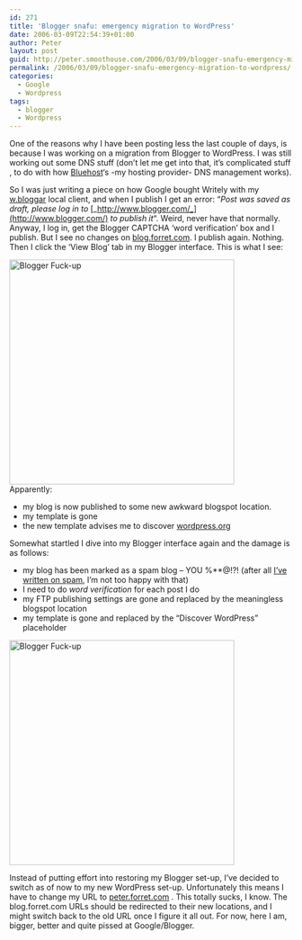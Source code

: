 ```yaml
---
id: 271
title: 'Blogger snafu: emergency migration to WordPress'
date: 2006-03-09T22:54:39+01:00
author: Peter
layout: post
guid: http://peter.smoothouse.com/2006/03/09/blogger-snafu-emergency-migration-to-wordpress/
permalink: /2006/03/09/blogger-snafu-emergency-migration-to-wordpress/
categories:
  - Google
  - Wordpress
tags:
  - blogger
  - Wordpress
---
```

One of the reasons why I have been posting less the last couple of days, is because I was working on a migration from Blogger to WordPress. I was still working out some DNS stuff (don&#8217;t let me get into that, it&#8217;s complicated stuff , to do with how [Bluehost](http://www.bluehost.com)&#8216;s -my hosting provider- DNS management works).

So I was just writing a piece on how Google bought Writely with my [w.bloggar](http://wbloggar.com/) local client, and when I publish I get an error: &#8220;_Post was saved as draft, please log in to_ [_http://www.blogger.com/_](http://www.blogger.com/) _to publish it_&#8220;. Weird, never have that normally. Anyway, I log in, get the Blogger CAPTCHA &#8216;word verification&#8217; box and I publish. But I see no changes on [blog.forret.com](http://blog.forret.com/). I publish again. Nothing. Then I click the &#8216;View Blog&#8217; tab in my Blogger interface. This is what I see:

[<img width="400" src="http://static.flickr.com/49/110234991_599cda6bfc.jpg" alt="Blogger Fuck-up" />](http://www.flickr.com/photos/pforret/110234991/ "Photo Sharing")  
Apparently:

  * my blog is now published to some new awkward blogspot location.
  * my template is gone
  * the new template advises me to discover [wordpress.org](http://wordpress.org/)

<!--more-->

  
Somewhat startled I dive into my Blogger interface again and the damage is as follows:

  * my blog has been marked as a spam blog &#8211; YOU %**@!?! (after all [I&#8217;ve written on spam](http://peter.forret.com/categories/spam/), I&#8217;m not too happy with that)
  * I need to do _word verification_ for each post I do
  * my FTP publishing settings are gone and replaced by the meaningless blogspot location
  * my template is gone and replaced by the &#8220;Discover WordPress&#8221; placeholder

[<img width="400" src="http://static.flickr.com/55/110234992_27337ad11e.jpg" alt="Blogger Fuck-up" />](http://www.flickr.com/photos/pforret/110234992/ "Photo Sharing")

Instead of putting effort into restoring my Blogger set-up, I&#8217;ve decided to switch as of now to my new WordPress set-up. Unfortunately this means I have to change my URL to [peter.forret.com](http://peter.forret.com/) . This totally sucks, I know. The blog.forret.com URLs should be redirected to their new locations, and I might switch back to the old URL once I figure it all out. For now, here I am, bigger, better and quite pissed at Google/Blogger.